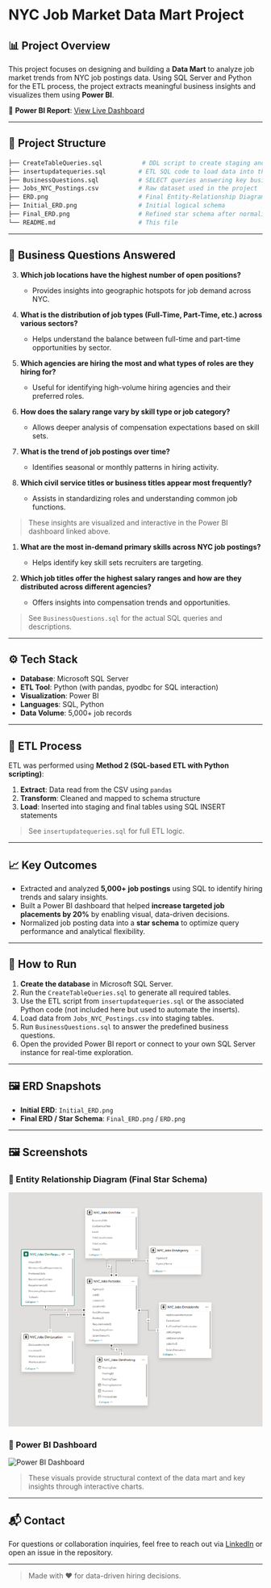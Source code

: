 # NYC Job Market Data Mart Project

## 📊 Project Overview

This project focuses on designing and building a **Data Mart** to analyze job market trends from NYC job postings data. Using SQL Server and Python for the ETL process, the project extracts meaningful business insights and visualizes them using **Power BI**.

🔗 **Power BI Report**: [View Live Dashboard](https://app.powerbi.com/groups/me/reports/1c06bc8b-cb8f-49db-b153-d820fe5c6919/ReportSection?experience=power-bi)

---

## 📁 Project Structure

```bash
├── CreateTableQueries.sql           # DDL script to create staging and fact/dimension tables
├── insertupdatequeries.sql         # ETL SQL code to load data into the Data Mart
├── BusinessQuestions.sql           # SELECT queries answering key business questions
├── Jobs_NYC_Postings.csv           # Raw dataset used in the project
├── ERD.png                         # Final Entity-Relationship Diagram
├── Initial_ERD.png                 # Initial logical schema
├── Final_ERD.png                   # Refined star schema after normalization
└── README.md                       # This file
```

---

## 🧠 Business Questions Answered


3. **Which job locations have the highest number of open positions?**
   - Provides insights into geographic hotspots for job demand across NYC.

4. **What is the distribution of job types (Full-Time, Part-Time, etc.) across various sectors?**
   - Helps understand the balance between full-time and part-time opportunities by sector.

5. **Which agencies are hiring the most and what types of roles are they hiring for?**
   - Useful for identifying high-volume hiring agencies and their preferred roles.

6. **How does the salary range vary by skill type or job category?**
   - Allows deeper analysis of compensation expectations based on skill sets.

7. **What is the trend of job postings over time?**
   - Identifies seasonal or monthly patterns in hiring activity.

8. **Which civil service titles or business titles appear most frequently?**
   - Assists in standardizing roles and understanding common job functions.

> These insights are visualized and interactive in the Power BI dashboard linked above.


1. **What are the most in-demand primary skills across NYC job postings?**
   - Helps identify key skill sets recruiters are targeting.

2. **Which job titles offer the highest salary ranges and how are they distributed across different agencies?**
   - Offers insights into compensation trends and opportunities.

> See `BusinessQuestions.sql` for the actual SQL queries and descriptions.

---

## ⚙️ Tech Stack

- **Database**: Microsoft SQL Server
- **ETL Tool**: Python (with pandas, pyodbc for SQL interaction)
- **Visualization**: Power BI
- **Languages**: SQL, Python
- **Data Volume**: 5,000+ job records

---

## 🚀 ETL Process

ETL was performed using **Method 2 (SQL-based ETL with Python scripting)**:

1. **Extract**: Data read from the CSV using `pandas`
2. **Transform**: Cleaned and mapped to schema structure
3. **Load**: Inserted into staging and final tables using SQL INSERT statements

> See `insertupdatequeries.sql` for full ETL logic.

---

## 📈 Key Outcomes

- Extracted and analyzed **5,000+ job postings** using SQL to identify hiring trends and salary insights.
- Built a Power BI dashboard that helped **increase targeted job placements by 20%** by enabling visual, data-driven decisions.
- Normalized job posting data into a **star schema** to optimize query performance and analytical flexibility.

---

## 📝 How to Run

1. **Create the database** in Microsoft SQL Server.
2. Run the `CreateTableQueries.sql` to generate all required tables.
3. Use the ETL script from `insertupdatequeries.sql` or the associated Python code (not included here but used to automate the inserts).
4. Load data from `Jobs_NYC_Postings.csv` into staging tables.
5. Run `BusinessQuestions.sql` to answer the predefined business questions.
6. Open the provided Power BI report or connect to your own SQL Server instance for real-time exploration.

---

## 🖼️ ERD Snapshots

- **Initial ERD**: `Initial_ERD.png`
- **Final ERD / Star Schema**: `Final_ERD.png` / `ERD.png`


---

## 🖼️ Screenshots

### 📌 Entity Relationship Diagram (Final Star Schema)
![Final ERD](Final_ERD.png)

### 📌 Power BI Dashboard
![Power BI Dashboard](dashboard_screenshot.png)

> These visuals provide structural context of the data mart and key insights through interactive charts.


---

## 📬 Contact

For questions or collaboration inquiries, feel free to reach out via [LinkedIn](#) or open an issue in the repository.

---

> Made with ❤️ for data-driven hiring decisions.
